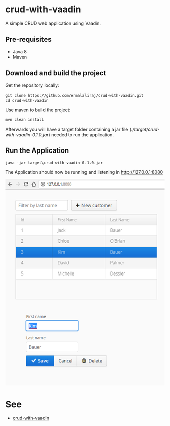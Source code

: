 # crud-with-vaadin

A simple CRUD web application using Vaadin.

## Pre-requisites

- Java 8 
- Maven

## Download and build the project

Get the repository locally:

```
git clone https://github.com/ermalaliraj/crud-with-vaadin.git
cd crud-with-vaadin
```

Use maven to build the project:

```
mvn clean install
```
Afterwards you will have a target folder containing a jar file (_./target/crud-with-vaadin-0.1.0.jar_) needed to run the application.
 
## Run the Application

```
java -jar target\crud-with-vaadin-0.1.0.jar
```
The Application should now be running and listening in http://127.0.0.1:8080 

![app](./doc/homepage.png)
 

# See
* [crud-with-vaadin](https://spring.io/guides/gs/crud-with-vaadin/)
 
 